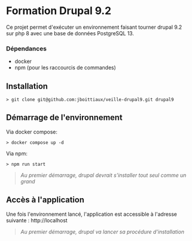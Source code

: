 # Formation Drupal 9.2

Ce projet permet d'exécuter un environnement faisant tourner drupal 9.2 sur php 8 avec une base de données PostgreSQL 13.

### Dépendances

* docker
* npm (pour les raccourcis de commandes)

## Installation

```shell
> git clone git@github.com:jboittiaux/veille-drupal9.git drupal9
```

## Démarrage de l'environnement

Via docker compose:
```shell
> docker compose up -d
```

Via npm:
```shell
> npm run start
```

> *Au premier démarrage, drupal devrait s'installer tout seul comme un grand*

## Accès à l'application

Une fois l'environnement lancé, l'application est accessible à l'adresse suivante : http://localhost

> *Au premier démarrage, drupal va lancer sa procédure d'installation*
